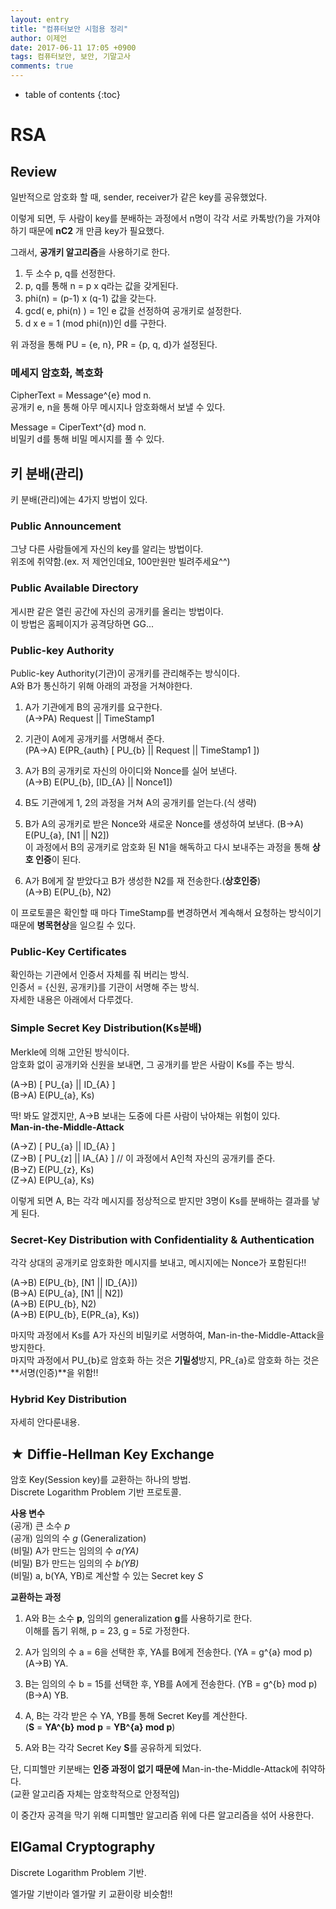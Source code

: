 ```yaml
---
layout: entry
title: "컴퓨터보안 시험용 정리"
author: 이제언
date: 2017-06-11 17:05 +0900
tags: 컴퓨터보안, 보안, 기말고사
comments: true
--- 
```

* table of contents
{:toc}

# RSA

## Review

일반적으로 암호화 할 때, sender, receiver가 같은 key를 공유했었다.

이렇게 되면, 두 사람이 key를 분배하는 과정에서 n명이 각각 서로 카톡방(?)을 가져야 하기 때문에 **nC2** 개 만큼 key가 필요했다.

그래서, **공개키 알고리즘**을 사용하기로 한다.



1. 두 소수 p, q를 선정한다.  
2. p, q를 통해 n = p x q라는 값을 갖게된다.  
3. phi(n) = (p-1) x (q-1) 값을 갖는다.  
4. gcd( e, phi(n) ) = 1인 e 값을 선정하여 공개키로 설정한다.  
5. d x e = 1 (mod phi(n))인 d를 구한다.

위 과정을 통해 PU = {e, n}, PR = {p, q, d}가 설정된다.

### 메세지 암호화, 복호화  
CipherText = Message^{e} mod n.  
공개키 e, n을 통해 아무 메시지나 암호화해서 보낼 수 있다.  

Message = CiperText^{d} mod n.  
비밀키 d를 통해 비밀 메시지를 풀 수 있다.



## 키 분배(관리)

키 분배(관리)에는 4가지 방법이 있다.

### Public Announcement  
그냥 다른 사람들에게 자신의 key를 알리는 방법이다.  
위조에 취약함.(ex. 저 제언인데요, 100만원만 빌려주세요^^)

### Public Available Directory  
게시판 같은 열린 공간에 자신의 공개키를 올리는 방법이다.  
이 방법은 홈페이지가 공격당하면 GG...

### Public-key Authority  
Public-key Authority(기관)이 공개키를 관리해주는 방식이다.  
A와 B가 통신하기 위해 아래의 과정을 거쳐야한다.

1. A가 기관에게 B의 공개키를 요구한다.  
(A->PA) Request || TimeStamp1  
2. 기관이 A에게 공개키를 서명해서 준다.  
(PA->A) E(PR_{auth} [ PU_{b} || Request || TimeStamp1 ])

3. A가 B의 공개키로 자신의 아이디와 Nonce를 실어 보낸다.  
(A->B) E(PU_{b}, [ID_{A} || Nonce1])

4. B도 기관에게 1, 2의 과정을 거쳐 A의 공개키를 얻는다.(식 생략)

5. B가 A의 공개키로 받은 Nonce와 새로운 Nonce를 생성하여 보낸다.
(B->A) E(PU_{a}, [N1 || N2])  
이 과정에서 B의 공개키로 암호화 된 N1을 해독하고 다시 보내주는 과정을 통해 **상호 인증**이 된다.

6. A가 B에게 잘 받았다고 B가 생성한 N2를 재 전송한다.(**상호인증**)  
(A->B) E(PU_{b}, N2)  

이 프로토콜은 확인할 때 마다 TimeStamp를 변경하면서 계속해서 요청하는 방식이기 때문에 **병목현상**을 일으킬 수 있다.

### Public-Key Certificates

확인하는 기관에서 인증서 자체를 줘 버리는 방식.  
인증서 = {신원, 공개키}를 기관이 서명해 주는 방식.  
자세한 내용은 아래에서 다루겠다.


### Simple Secret Key Distribution(Ks분배)

Merkle에 의해 고안된 방식이다.  
암호화 없이 공개키와 신원을 보내면, 그 공개키를 받은 사람이 Ks를 주는 방식.
   
(A->B) [ PU_{a} || ID_{A} ]  
(B->A) E(PU_{a}, Ks)

딱! 봐도 알겠지만, A->B 보내는 도중에 다른 사람이 낚아채는 위험이 있다.  
**Man-in-the-Middle-Attack**

(A->Z) [ PU_{a} || ID_{A} ]  
(Z->B) [ PU_{z] || IA_{A} ] // 이 과정에서 A인척 자신의 공개키를 준다.  
(B->Z) E(PU_{z}, Ks)  
(Z->A) E(PU_{a}, Ks)  

이렇게 되면 A, B는 각각 메시지를 정상적으로 받지만 3명이 Ks를 분배하는 결과를 낳게 된다.

### Secret-Key Distribution with Confidentiality & Authentication

각각 상대의 공개키로 암호화한 메시지를 보내고, 메시지에는 Nonce가 포함된다!!

(A->B) E(PU_{b}, [N1 || ID_{A}])  
(B->A) E(PU_{a}, [N1 || N2])  
(A->B) E(PU_{b}, N2)  
(A->B) E(PU_{b}, E(PR_{a}, Ks))

마지막 과정에서 Ks를 A가 자신의 비밀키로 서명하여, Man-in-the-Middle-Attack을 방지한다.  
마지막 과정에서 PU_{b}로 암호화 하는 것은 **기밀성**방지, PR_{a}로 암호화 하는 것은 **서명(인증)**을 위함!! 

### Hybrid Key Distribution

자세히 안다룬내용.

## ★ Diffie-Hellman Key Exchange

암호 Key(Session key)를 교환하는 하나의 방법.  
Discrete Logarithm Problem 기반 프로토콜.  

**사용 변수**  
	(공개) 큰 소수 *p*  
	(공개) 임의의 수 *g* (Generalization)  
	(비밀) A가 만드는 임의의 수 *a(YA)*  
	(비밀) B가 만드는 임의의 수 *b(YB)*  
	(비밀) a, b(YA, YB)로 계산할 수 있는 Secret key *S*

**교환하는 과정**

1. A와 B는 소수 **p**, 임의의 generalization **g**를 사용하기로 한다.  
	이해를 돕기 위해, p = 23, g = 5로 가정한다.

2. A가 임의의 수 a = 6을 선택한 후, YA를 B에게 전송한다. (YA = g^{a} mod p)  
	(A->B) YA.

3. B는 임의의 수 b = 15를 선택한 후, YB를 A에게 전송한다. (YB = g^{b} mod p)  
	(B->A) YB.

4. A, B는 각각 받은 수 YA, YB를 통해 Secret Key를 계산한다.  
	(**S** = **YA^{b} mod p** = **YB^{a} mod p**)

5. A와 B는 각각 Secret Key **S**를 공유하게 되었다.

단, 디피헬만 키분배는 **인증 과정이 없기 때문에** Man-in-the-Middle-Attack에 취약하다.  
(교환 알고리즘 자체는 암호학적으로 안정적임)

이 중간자 공격을 막기 위해 디피헬만 알고리즘 위에 다른 알고리즘을 섞어 사용한다.

## ElGamal Cryptography

Discrete Logarithm Problem 기반.  

엘가말 기반이라 엘가말 키 교환이랑 비슷함!!  

